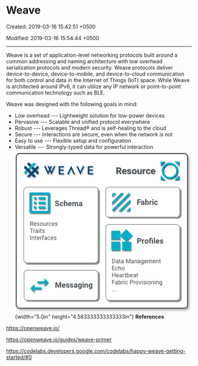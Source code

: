 # Weave

Created: 2019-03-16 15:42:51 +0500

Modified: 2019-03-16 15:54:44 +0500

---

Weave is a set of application-level networking protocols built around a common addressing and naming architecture with low overhead serialization protocols and modern security.
Weave protocols deliver device-to-device, device-to-mobile, and device-to-cloud communication for both control and data in the Internet of Things (IoT) space. While Weave is architected around IPv6, it can utilize any IP network or point-to-point communication technology such as BLE.

Weave was designed with the following goals in mind:
-   Low overhead --- Lightweight solution for low-power devices
-   Pervasive --- Scalable and unified protocol everywhere
-   Robust --- Leverages Thread® and is self-healing to the cloud
-   Secure --- Interactions are secure, even when the network is not
-   Easy to use --- Flexible setup and configuration
-   Versatile --- Strongly-typed data for powerful interaction
![Weave Components](media/Weave-image1.png){width="5.0in" height="4.583333333333333in"}
**References**

<https://openweave.io/>

<https://openweave.io/guides/weave-primer>

<https://codelabs.developers.google.com/codelabs/happy-weave-getting-started/#0>

